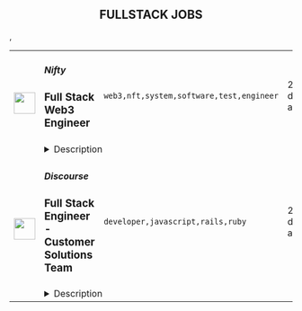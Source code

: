 <div align="center"><h2>FULLSTACK JOBS</h2></div><table><tr>
                <td width="100" height="100" rowspan="2">
                    <img src="https://remoteok.com/assets/img/jobs/c944765126bc7d024aede4760f24b6761664608538.png" width="38px" height="auto">
                </td>
                <td width="300">
                    <h5>Nifty</h5>
                    <h3>Full Stack Web3 Engineer</h3>
                </td>
                <td width="300">
                    <code>web3,nft,system,software,test,engineer</code>
                </td>
                <td width="200">
                <text>2 days ago</text>
                </td>
                <td width="100" rowspan="2">
                <a href="https://remoteOK.com/remote-jobs/remote-full-stack-web3-engineer-nifty-126348" align="right" target="_blank">Apply</a>
                </td>
            </tr>
            <tr>
                <td colspan="3">
                <details><summary>Description</summary>
                <div class="content-intro">
<p><strong>ABOUT NIFTYâS, Inc.</strong><strong> </strong></p>
<p>Nifty's connects fans to what they love most through NFT-powered collectibles, experiences and rewards. Our innovative NFT platform and easy-to-use interface enable communities to collect and trade digital art and other collectibles from their favorite brands and creators. Leveraging eco-friendly blockchain technology, Niftyâs empowers our partners with a premium, flexible and secure platform to launch their NFTs and make them discoverable by Niftyâs global community. Niftyâs is a fully remote company.</p>
</div><p><strong>Join us in building the next big blockchain/de-fi project! This Full-Stack/Web3 Engineer will be  responsible for designing, developing, and deploying web3 applications for our B2B collaborations. </strong></p>
<p><span style="font-weight:400;">Essential Duties and Responsibilities: </span></p>
<ul>
<li style="font-weight:400;"><span style="font-weight:400;">Build and test end-to-end nodejs/javascript applications both locally and in a shared staging environment.</span></li>
<li style="font-weight:400;"><span style="font-weight:400;">Understand customer use cases and build elegant solutions focused on solving user problems.</span></li>
<li style="font-weight:400;"><span style="font-weight:400;">Collaborate cross-functionally, drive internal efficiencies, actively participate in estimation.</span></li>
<li style="font-weight:400;"><span style="font-weight:400;">Build internal tools and help the organization drive data-driven decisions.</span></li>
<li style="font-weight:400;"><span style="font-weight:400;">Become an expert in an area of the system.</span></li>
<li style="font-weight:400;"><span style="font-weight:400;">Support colleagues in feature and system architecture design, support peer to peer mentorship, be an all around awesome teammate.</span></li>
</ul>
<p><span style="font-weight:400;">Requirements: </span></p>
<ul>
<li style="font-weight:400;"><span style="font-weight:400;">Web3 experience preferred.</span></li>
<li style="font-weight:400;"><span style="font-weight:400;">Experience in NextJS/vercel.</span></li>
<li style="font-weight:400;"><span style="font-weight:400;">5+ years experience in javascript/nodejs software development.</span></li>
<li style="font-weight:400;"><span style="font-weight:400;">Experience with relational database concepts and SQL queries preferred.</span></li>
<li style="font-weight:400;"><span style="font-weight:400;">Excellent written and verbal communication, problem-solving, and critical thinking skills are required.</span></li>
<li style="font-weight:400;"><span style="font-weight:400;">Thrives in a fast paced, collaborative, and remote environment.</span></li>
</ul>
<p> </p>
<p><span style="font-weight:400;">Other things to note: </span></p>
<p><span style="font-weight:400;">Niftyâs, Inc. strives to be a best-in-class and equal opportunity employer.â All qualified applicants  will receive consideration for employment without regard to race, religion, color, national origin,  gender, gender identity, sexual orientation, age, status as a protected veteran, among other  things, or status as a qualified individual with disability. </span></p>
<p><span style="font-weight:400;">This job posting highlights the most critical responsibilities and requirements of the job. Other duties may be assigned as needed.</span></p>
<p><span style="font-weight:400;">Nifty's, Inc. Privacy Policy can be found here: </span><a href="https://niftys.com/privacy-policy" rel="noopener noreferrer nofollow"><span style="font-weight:400;">https://niftys.com/privacy-policy</span></a></p>
<p> </p><br/><br/>Please mention the word **PRODIGIOUS** and tag RNTIuMjAxLjIzNy4yMTU= when applying to show you read the job post completely (#RNTIuMjAxLjIzNy4yMTU=). This is a beta feature to avoid spam applicants. Companies can search these words to find applicants that read this and see they're human.
                </details>
                </td>
            </tr>,<tr>
                <td width="100" height="100" rowspan="2">
                    <img src="https://remotive.com/job/1224255/logo" width="38px" height="auto">
                </td>
                <td width="300">
                    <h5>Discourse</h5>
                    <h3>Full Stack Engineer - Customer Solutions Team</h3>
                </td>
                <td width="300">
                    <code>developer,javascript,rails,ruby</code>
                </td>
                <td width="200">
                <text>28 days ago</text>
                </td>
                <td width="100" rowspan="2">
                <a href="https://remotive.com/remote-jobs/software-dev/full-stack-engineer-customer-solutions-team-1224255" align="right" target="_blank">Apply</a>
                </td>
            </tr>
            <tr>
                <td colspan="3">
                <details><summary>Description</summary>
                <div class="h5"><em>Salary dependent on location and experience</em></div>
<p class="h1"> </p>
<p class="h1"><!--block-->About the job</p>
<p>You will work closely with some of Discourse’s largest clients to help them with their extensive customizations. You will also be contributing to Discourse’s core product and official plugins.</p>
<p><!--block--><br>Responsibilities include:<br><br></p>
<ul>
<li><!--block-->Communicate daily with clients and work with them to agree on work priorities</li>
<li><!--block-->Implement and document client features</li>
<li><!--block-->Discuss and decide with internal Discourse teams whether features are appropriate in core, or in client plugins</li>
<li><!--block-->Maintain client-specific features against latest core versions</li>
<li><!--block-->Highlight new critical core features to high-profile clients</li>
<li><!--block-->Schedule and deploy patches and upgrades</li>
</ul>
<p><!--block--><br><strong>About you</strong></p>
<p><!--block--></p>
<ul>
<li>You are an experienced full stack developer who has an interest in proposing and providing direct solutions to aid in customer success. You have excellent written and verbal communication skills and are comfortable working in a fully remote team.</li>
<li>You should be excited about customizing open-source solutions to fit a customer’s requirements.</li>
<li>You have Ruby, Rails and JavaScript experience; Discourse applicants usually complete a paid trial project prior to joining the team.</li>
<li>You should be kind to your co-workers. We believe in a welcoming workplace where people from different backgrounds and cultures work together to create something great.</li>
</ul>
<p> </p>
<p><!--block--><br><strong>About us</strong><br><br></p>
<p>There are many benefits to working at Discourse including a flexible work schedule, 5 weeks of holiday per year, funding for a co-working space, and more! <a href="https://www.discourse.org/team#benefits" rel="nofollow">Learn more</a>.<br><br></p>
<p><!--block--><br><strong>How to Apply</strong></p>
<p><!--block--><br>Please send a detailed cover letter along with your resume to <a href="mailto:jobs+wwr@discourse.org" rel="nofollow">jobs+wwr@discourse.org</a><br><br></p>
<!--block-->
<p><br><br></p>
<img src="https://remotive.com/job/track/1224255/blank.gif?source=public_api" alt=""/>
                </details>
                </td>
            </tr></table>